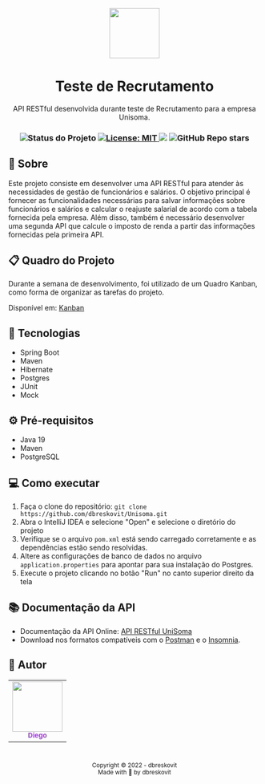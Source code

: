 <p align="center">
  <img src="https://discuss.unisoma.com/uploads/default/original/1X/bd90e6889ab45ee64700b32232c2aad2ed611aa0.png" width="100px"/>
</p>

<h1 align="center">Teste de Recrutamento</h1>
<p align="center">API RESTful desenvolvida durante teste de Recrutamento para a empresa Unisoma.</p>

<h3 align="center">

 <!-- Status -->
 <img alt="Status do Projeto" src="https://img.shields.io/badge/Status-Finished-lightgrey?style=for-the-badge&logo=headspace&logoColor=green&color=9644CD&labelColor=1C1E26">

 <!-- License -->
  <a href="./LICENSE" target="_blank">
    <img alt="License: MIT" src="https://img.shields.io/badge/license%20-MIT-1C1E26?style=for-the-badge&labelColor=1C1E26&color=9644CD">
  </a>

 <!-- Forks -->
 <img src="https://img.shields.io/github/forks/dbreskovit/Unisoma?&logo=Forks&style=for-the-badge&labelColor=1C1E26&color=9644CD">

 <!-- Stars -->
 <img alt="GitHub Repo stars" src="https://img.shields.io/github/stars/dbreskovit/Unisoma?style=for-the-badge&labelColor=1C1E26&color=9644CD">
</h3>

## 🎯 Sobre
Este projeto consiste em desenvolver uma API RESTful para atender às necessidades de gestão de funcionários e salários. O objetivo principal é fornecer as funcionalidades necessárias para salvar informações sobre funcionários e salários e calcular o reajuste salarial de acordo com a tabela fornecida pela empresa. Além disso, também é necessário desenvolver uma segunda API que calcule o imposto de renda a partir das informações fornecidas pela primeira API.

## 📋 Quadro do Projeto

Durante a semana de desenvolvimento, foi utilizado de um Quadro Kanban, como forma de organizar as tarefas do projeto.

Disponível em: [Kanban](https://trello.com/b/qpvVZEUT/teste-de-recrutamento-api-restful-de-funcion%C3%A1rios)

## 🧪 Tecnologias

- Spring Boot
- Maven 
- Hibernate 
- Postgres 
- JUnit
- Mock
  
## ⚙️ Pré-requisitos

- Java 19
- Maven
- PostgreSQL

## 💻 Como executar

1. Faça o clone do repositório: `git clone https://github.com/dbreskovit/Unisoma.git`
2. Abra o IntelliJ IDEA e selecione "Open" e selecione o diretório do projeto
3. Verifique se o arquivo `pom.xml` está sendo carregado corretamente e as dependências estão sendo resolvidas.
4. Altere as configurações de banco de dados no arquivo `application.properties` para apontar para sua instalação do Postgres.
5. Execute o projeto clicando no botão "Run" no canto superior direito da tela

## 📚 Documentação da API

- Documentação da API Online: [API RESTful UniSoma](https://documenter.getpostman.com/view/25525733/2s8ZDeSdNi)
- Download nos formatos compatíveis com o [Postman](./.github/API%20RESTful%20UniSoma.postman_collection.json) e o [Insomnia](./.github/Insomnia-All_2023-01-26.json).

## 🦄 Autor

<table>
  <tr>
    <td align="center">
      <a href="https://github.com/dbreskovit" style="text-decoration: none;color: #9644CD;">
              <img src="https://avatars.githubusercontent.com/dbreskovit" width="100px"/>
            <br>
        <sub>
          <b>Diego</b>
        </sub>
      </a>
    </td>
  </tr>
</table>

#

<p align="center">
    <sub>Copyright © 2022 - dbreskovit</sub><br>
    <sub>Made with 💜 by <a href="https://github.com/dbreskovit" style="text-decoration: none;">dbreskovit</sub></a>
</p>